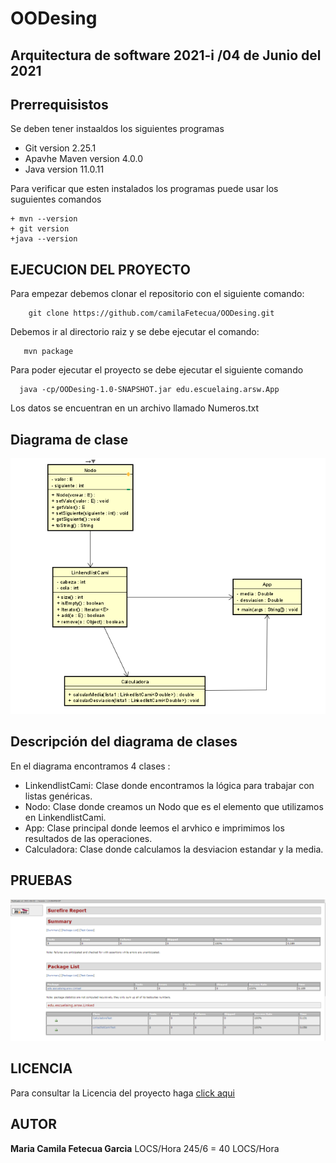 # OODesing

## Arquitectura de software 2021-i /04 de Junio del 2021

## Prerrequisistos 

Se deben tener instaaldos los siguientes programas
  + Git version 2.25.1
  + Apavhe Maven version 4.0.0
  + Java version 11.0.11
  
 Para verificar que esten instalados los programas puede usar los suguientes comandos
 
    + mvn --version
    + git version
    +java --version
     
     
 ## EJECUCION DEL PROYECTO
 
   Para empezar debemos clonar el repositorio con el siguiente comando:

        git clone https://github.com/camilaFetecua/OODesing.git
 
   Debemos ir al directorio raiz y se debe ejecutar el comando:
 
       mvn package
      
   Para poder ejecutar el proyecto se debe ejecutar el siguiente comando 
   
      java -cp/OODesing-1.0-SNAPSHOT.jar edu.escuelaing.arsw.App
      
   Los datos se encuentran en un archivo llamado Numeros.txt
    
   
  ## Diagrama de clase

  ![Imagen](https://github.com/camilaFetecua/OODesing/blob/master/Imagenes/DiagramadeClaes.PNG)



  ## Descripción del diagrama de clases
 
  En el diagrama encontramos 4 clases :
 
  + LinkendlistCami:  Clase donde encontramos la lógica para trabajar con listas genéricas. 
  + Nodo: Clase donde creamos un Nodo que es el elemento que utilizamos en LinkendlistCami. 
  + App: Clase principal donde leemos el arvhico e imprimimos los resultados de las operaciones. 
  + Calculadora: Clase donde calculamos la desviacion estandar y la media. 
  

## PRUEBAS
![Imagen](https://github.com/camilaFetecua/OODesing/blob/master/Imagenes/Reporte1.PNG)


 ## LICENCIA
  Para consultar la Licencia del proyecto haga [click aqui](https://github.com/camilaFetecua/OODesing/blob/master/LICENSE.md)
  
  
 ## AUTOR
 **Maria Camila Fetecua Garcia** LOCS/Hora 245/6 = 40 LOCS/Hora

